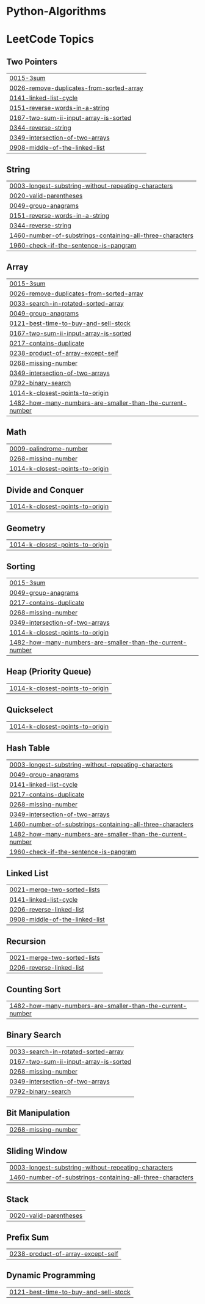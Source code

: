 # Python-Algorithms
<!---LeetCode Topics Start-->
# LeetCode Topics
## Two Pointers
|  |
| ------- |
| [0015-3sum](https://github.com/RemyJrd/Python-Algorithms/tree/master/0015-3sum) |
| [0026-remove-duplicates-from-sorted-array](https://github.com/RemyJrd/Python-Algorithms/tree/master/0026-remove-duplicates-from-sorted-array) |
| [0141-linked-list-cycle](https://github.com/RemyJrd/Python-Algorithms/tree/master/0141-linked-list-cycle) |
| [0151-reverse-words-in-a-string](https://github.com/RemyJrd/Python-Algorithms/tree/master/0151-reverse-words-in-a-string) |
| [0167-two-sum-ii-input-array-is-sorted](https://github.com/RemyJrd/Python-Algorithms/tree/master/0167-two-sum-ii-input-array-is-sorted) |
| [0344-reverse-string](https://github.com/RemyJrd/Python-Algorithms/tree/master/0344-reverse-string) |
| [0349-intersection-of-two-arrays](https://github.com/RemyJrd/Python-Algorithms/tree/master/0349-intersection-of-two-arrays) |
| [0908-middle-of-the-linked-list](https://github.com/RemyJrd/Python-Algorithms/tree/master/0908-middle-of-the-linked-list) |
## String
|  |
| ------- |
| [0003-longest-substring-without-repeating-characters](https://github.com/RemyJrd/Python-Algorithms/tree/master/0003-longest-substring-without-repeating-characters) |
| [0020-valid-parentheses](https://github.com/RemyJrd/Python-Algorithms/tree/master/0020-valid-parentheses) |
| [0049-group-anagrams](https://github.com/RemyJrd/Python-Algorithms/tree/master/0049-group-anagrams) |
| [0151-reverse-words-in-a-string](https://github.com/RemyJrd/Python-Algorithms/tree/master/0151-reverse-words-in-a-string) |
| [0344-reverse-string](https://github.com/RemyJrd/Python-Algorithms/tree/master/0344-reverse-string) |
| [1460-number-of-substrings-containing-all-three-characters](https://github.com/RemyJrd/Python-Algorithms/tree/master/1460-number-of-substrings-containing-all-three-characters) |
| [1960-check-if-the-sentence-is-pangram](https://github.com/RemyJrd/Python-Algorithms/tree/master/1960-check-if-the-sentence-is-pangram) |
## Array
|  |
| ------- |
| [0015-3sum](https://github.com/RemyJrd/Python-Algorithms/tree/master/0015-3sum) |
| [0026-remove-duplicates-from-sorted-array](https://github.com/RemyJrd/Python-Algorithms/tree/master/0026-remove-duplicates-from-sorted-array) |
| [0033-search-in-rotated-sorted-array](https://github.com/RemyJrd/Python-Algorithms/tree/master/0033-search-in-rotated-sorted-array) |
| [0049-group-anagrams](https://github.com/RemyJrd/Python-Algorithms/tree/master/0049-group-anagrams) |
| [0121-best-time-to-buy-and-sell-stock](https://github.com/RemyJrd/Python-Algorithms/tree/master/0121-best-time-to-buy-and-sell-stock) |
| [0167-two-sum-ii-input-array-is-sorted](https://github.com/RemyJrd/Python-Algorithms/tree/master/0167-two-sum-ii-input-array-is-sorted) |
| [0217-contains-duplicate](https://github.com/RemyJrd/Python-Algorithms/tree/master/0217-contains-duplicate) |
| [0238-product-of-array-except-self](https://github.com/RemyJrd/Python-Algorithms/tree/master/0238-product-of-array-except-self) |
| [0268-missing-number](https://github.com/RemyJrd/Python-Algorithms/tree/master/0268-missing-number) |
| [0349-intersection-of-two-arrays](https://github.com/RemyJrd/Python-Algorithms/tree/master/0349-intersection-of-two-arrays) |
| [0792-binary-search](https://github.com/RemyJrd/Python-Algorithms/tree/master/0792-binary-search) |
| [1014-k-closest-points-to-origin](https://github.com/RemyJrd/Python-Algorithms/tree/master/1014-k-closest-points-to-origin) |
| [1482-how-many-numbers-are-smaller-than-the-current-number](https://github.com/RemyJrd/Python-Algorithms/tree/master/1482-how-many-numbers-are-smaller-than-the-current-number) |
## Math
|  |
| ------- |
| [0009-palindrome-number](https://github.com/RemyJrd/Python-Algorithms/tree/master/0009-palindrome-number) |
| [0268-missing-number](https://github.com/RemyJrd/Python-Algorithms/tree/master/0268-missing-number) |
| [1014-k-closest-points-to-origin](https://github.com/RemyJrd/Python-Algorithms/tree/master/1014-k-closest-points-to-origin) |
## Divide and Conquer
|  |
| ------- |
| [1014-k-closest-points-to-origin](https://github.com/RemyJrd/Python-Algorithms/tree/master/1014-k-closest-points-to-origin) |
## Geometry
|  |
| ------- |
| [1014-k-closest-points-to-origin](https://github.com/RemyJrd/Python-Algorithms/tree/master/1014-k-closest-points-to-origin) |
## Sorting
|  |
| ------- |
| [0015-3sum](https://github.com/RemyJrd/Python-Algorithms/tree/master/0015-3sum) |
| [0049-group-anagrams](https://github.com/RemyJrd/Python-Algorithms/tree/master/0049-group-anagrams) |
| [0217-contains-duplicate](https://github.com/RemyJrd/Python-Algorithms/tree/master/0217-contains-duplicate) |
| [0268-missing-number](https://github.com/RemyJrd/Python-Algorithms/tree/master/0268-missing-number) |
| [0349-intersection-of-two-arrays](https://github.com/RemyJrd/Python-Algorithms/tree/master/0349-intersection-of-two-arrays) |
| [1014-k-closest-points-to-origin](https://github.com/RemyJrd/Python-Algorithms/tree/master/1014-k-closest-points-to-origin) |
| [1482-how-many-numbers-are-smaller-than-the-current-number](https://github.com/RemyJrd/Python-Algorithms/tree/master/1482-how-many-numbers-are-smaller-than-the-current-number) |
## Heap (Priority Queue)
|  |
| ------- |
| [1014-k-closest-points-to-origin](https://github.com/RemyJrd/Python-Algorithms/tree/master/1014-k-closest-points-to-origin) |
## Quickselect
|  |
| ------- |
| [1014-k-closest-points-to-origin](https://github.com/RemyJrd/Python-Algorithms/tree/master/1014-k-closest-points-to-origin) |
## Hash Table
|  |
| ------- |
| [0003-longest-substring-without-repeating-characters](https://github.com/RemyJrd/Python-Algorithms/tree/master/0003-longest-substring-without-repeating-characters) |
| [0049-group-anagrams](https://github.com/RemyJrd/Python-Algorithms/tree/master/0049-group-anagrams) |
| [0141-linked-list-cycle](https://github.com/RemyJrd/Python-Algorithms/tree/master/0141-linked-list-cycle) |
| [0217-contains-duplicate](https://github.com/RemyJrd/Python-Algorithms/tree/master/0217-contains-duplicate) |
| [0268-missing-number](https://github.com/RemyJrd/Python-Algorithms/tree/master/0268-missing-number) |
| [0349-intersection-of-two-arrays](https://github.com/RemyJrd/Python-Algorithms/tree/master/0349-intersection-of-two-arrays) |
| [1460-number-of-substrings-containing-all-three-characters](https://github.com/RemyJrd/Python-Algorithms/tree/master/1460-number-of-substrings-containing-all-three-characters) |
| [1482-how-many-numbers-are-smaller-than-the-current-number](https://github.com/RemyJrd/Python-Algorithms/tree/master/1482-how-many-numbers-are-smaller-than-the-current-number) |
| [1960-check-if-the-sentence-is-pangram](https://github.com/RemyJrd/Python-Algorithms/tree/master/1960-check-if-the-sentence-is-pangram) |
## Linked List
|  |
| ------- |
| [0021-merge-two-sorted-lists](https://github.com/RemyJrd/Python-Algorithms/tree/master/0021-merge-two-sorted-lists) |
| [0141-linked-list-cycle](https://github.com/RemyJrd/Python-Algorithms/tree/master/0141-linked-list-cycle) |
| [0206-reverse-linked-list](https://github.com/RemyJrd/Python-Algorithms/tree/master/0206-reverse-linked-list) |
| [0908-middle-of-the-linked-list](https://github.com/RemyJrd/Python-Algorithms/tree/master/0908-middle-of-the-linked-list) |
## Recursion
|  |
| ------- |
| [0021-merge-two-sorted-lists](https://github.com/RemyJrd/Python-Algorithms/tree/master/0021-merge-two-sorted-lists) |
| [0206-reverse-linked-list](https://github.com/RemyJrd/Python-Algorithms/tree/master/0206-reverse-linked-list) |
## Counting Sort
|  |
| ------- |
| [1482-how-many-numbers-are-smaller-than-the-current-number](https://github.com/RemyJrd/Python-Algorithms/tree/master/1482-how-many-numbers-are-smaller-than-the-current-number) |
## Binary Search
|  |
| ------- |
| [0033-search-in-rotated-sorted-array](https://github.com/RemyJrd/Python-Algorithms/tree/master/0033-search-in-rotated-sorted-array) |
| [0167-two-sum-ii-input-array-is-sorted](https://github.com/RemyJrd/Python-Algorithms/tree/master/0167-two-sum-ii-input-array-is-sorted) |
| [0268-missing-number](https://github.com/RemyJrd/Python-Algorithms/tree/master/0268-missing-number) |
| [0349-intersection-of-two-arrays](https://github.com/RemyJrd/Python-Algorithms/tree/master/0349-intersection-of-two-arrays) |
| [0792-binary-search](https://github.com/RemyJrd/Python-Algorithms/tree/master/0792-binary-search) |
## Bit Manipulation
|  |
| ------- |
| [0268-missing-number](https://github.com/RemyJrd/Python-Algorithms/tree/master/0268-missing-number) |
## Sliding Window
|  |
| ------- |
| [0003-longest-substring-without-repeating-characters](https://github.com/RemyJrd/Python-Algorithms/tree/master/0003-longest-substring-without-repeating-characters) |
| [1460-number-of-substrings-containing-all-three-characters](https://github.com/RemyJrd/Python-Algorithms/tree/master/1460-number-of-substrings-containing-all-three-characters) |
## Stack
|  |
| ------- |
| [0020-valid-parentheses](https://github.com/RemyJrd/Python-Algorithms/tree/master/0020-valid-parentheses) |
## Prefix Sum
|  |
| ------- |
| [0238-product-of-array-except-self](https://github.com/RemyJrd/Python-Algorithms/tree/master/0238-product-of-array-except-self) |
## Dynamic Programming
|  |
| ------- |
| [0121-best-time-to-buy-and-sell-stock](https://github.com/RemyJrd/Python-Algorithms/tree/master/0121-best-time-to-buy-and-sell-stock) |
<!---LeetCode Topics End-->